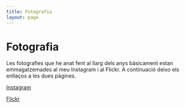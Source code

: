 ```yaml
---
title: Fotografia
layout: page
---
```


# Fotografia

Les fotografies que he anat fent al llarg dels anys bàsicament estan emmagatzemades al meu Instagram i al Flickr. A continuació deixo els enllaços a les dues pàgines.

[Instagram](https://www.instagram.com/conillsalome/?hl=es)

[Flickr](https://www.flickr.com/photos/142038215@N05/)
